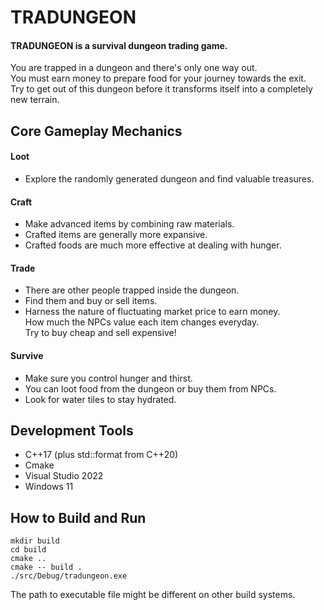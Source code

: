 # TRADUNGEON
#### TRADUNGEON is a survival dungeon trading game.
You are trapped in a dungeon and there's only one way out.  
You must earn money to prepare food for your journey towards the exit.  
Try to get out of this dungeon before it transforms itself into a completely new terrain.

## Core Gameplay Mechanics
#### Loot
- Explore the randomly generated dungeon and find valuable treasures.

#### Craft
- Make advanced items by combining raw materials.
- Crafted items are generally more expansive.
- Crafted foods are much more effective at dealing with hunger.

#### Trade
- There are other people trapped inside the dungeon.  
- Find them and buy or sell items.  
- Harness the nature of fluctuating market price to earn money.  
How much the NPCs value each item changes everyday.  
Try to buy cheap and sell expensive!  

#### Survive
- Make sure you control hunger and thirst.  
- You can loot food from the dungeon or buy them from NPCs.  
- Look for water tiles to stay hydrated.

## Development Tools
- C++17 (plus std::format from C++20)
- Cmake
- Visual Studio 2022
- Windows 11

## How to Build and Run
```
mkdir build
cd build
cmake ..
cmake -- build .
./src/Debug/tradungeon.exe
```
The path to executable file might be different on other build systems.
